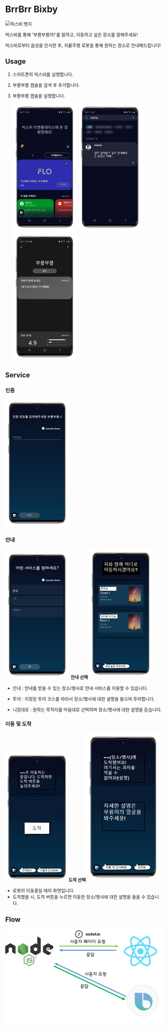 # BrrBrr Bixby

![빅스비 뱃지](https://img.shields.io/badge/Bixby-8.0.1-informational) 



빅스비를 통해 '부릉부릉아!'를 말하고, 이동하고 싶은 장소를 말해주세요!

빅스비로부터 음성을 인식한 후, 자율주행 로봇을 통해 원하는 장소로 안내해드립니다!



## Usage

1. 스마트폰의 빅스비를 실행합니다.

2. 부릉부릉 캡슐을 검색 후 추가합니다.

3. 부릉부릉 캡슐을 실행합니다.

   <img src="../images/bixby_market.png" alt="bixby_market" style="zoom:50%;" />	<img src="../images/bixby_market_brr.png" alt="bixby_market_brr" style="zoom:50%;" />	<img src="../images/bixby_market_brr_2.png" alt="bixby_market_brr_2" style="zoom:50%;" />



## Service

### 인증

<img src="../images/bixby_authentication.png" alt="bixby_authentication" style="zoom:50%;" /> 

### 안내

<img src="../images/bixby_guide_type.png" alt="bixby_guide_type" style="zoom:50%;" /> **안내 선택**<img src="../images/bixby_place_list.png" alt="bixby_place_list" style="zoom:74%;" />

- 안내 : 안내를 받을 수 있는 장소/행사로 안내 서비스를 이용할 수 있습니다.

- 투어 : 지정된 투어 코스를 따라서 장소/행사에 대한 설명을 들으며 투어합니다.
- 니맘대로 : 원하는 목적지를 마음대로 선택하며 장소/행사에 대한 설명을 듣습니다.



### 이동 및 도착

<img src="../images/bixby_move.png" alt="bixby_move" style="zoom:74%;" />**도착 선택**<img src="../images/bixby_arrival.png" alt="bixby_guide_type" style="zoom:90%;" />

- 로봇이 이동중일 때의 화면입니다.
- 도착했을 시, 도착 버튼을 누르면 이동한 장소/행사에 대한 설명을 들을 수 있습니다.



## Flow

![bixby_flow](../images/bixby_flow.png)

